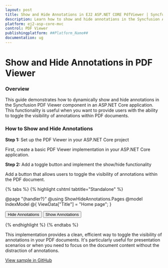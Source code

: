 ```yaml
---
layout: post  
title: Show and Hide Annotations in EJ2 ASP.NET CORE PdfViewer | Syncfusion  
description: Learn how to show and hide annotations in the Syncfusion ASP.NET CORE PDF Viewer component of Syncfusion Essential JS 2 and more.
platform: ej2-asp-core-mvc
control: PDF Viewer
publishingplatform: ##Platform_Name##
documentation: ug  
---
```


# Show and Hide Annotations in PDF Viewer

### Overview

This guide demonstrates how to dynamically show and hide annotations in the Syncfusion PDF Viewer component in an ASP.NET Core application. This functionality is useful when you want to provide users with the ability to toggle the visibility of annotations within PDF documents.

###  How to Show and Hide Annotations

**Step 1:** Set up the PDF Viewer in your ASP.NET Core project

First, create a basic PDF Viewer implementation in your ASP.NET Core application.

**Step 2:** Add a toggle button and implement the show/hide functionality

Add a button that allows users to toggle the visibility of annotations within the PDF document.

{% tabs %}
{% highlight cshtml tabtitle="Standalone" %}

@page "{handler?}"
@using ShowHideAnnotations.Pages
@model IndexModel
@{
ViewData["Title"] = "Home page";
}
<div class="text-center">
    <button id="hideBtn">Hide Annotations</button>
    <button id="unhideBtn">Show Annotations</button>
    <ejs-pdfviewer id="pdfviewer" style="height:600px" resourceUrl="https://cdn.syncfusion.com/ej2/30.1.37/dist/ej2-pdfviewer-lib" documentPath="https://cdn.syncfusion.com/content/pdf/pdf-succinctly.pdf">
</ejs-pdfviewer>
</div>
<script type="text/javascript">
    var exportObject = null;
    document.addEventListener('DOMContentLoaded', function() {
    var pdfviewer = document.getElementById('pdfviewer').ej2_instances[0];
        function HideAnnotations() {
            pdfviewer.exportAnnotationsAsObject().then(function(value) {
            exportObject = value;
        pdfviewer.deleteAnnotations();
    });
    }
    function UnHideAnnotations() {
        if (exportObject) {
        pdfviewer.importAnnotation(JSON.parse(exportObject));
        }
    }
    document.getElementById('hideBtn').addEventListener('click', HideAnnotations);
    document.getElementById('unhideBtn').addEventListener('click', UnHideAnnotations);
    });
</script>

{% endhighlight %}
{% endtabs %}

This implementation provides a clean, efficient way to toggle the visibility of annotations in your PDF documents. It's particularly useful for presentation scenarios or when you need to focus on the document content without the distraction of annotations.

[View sample in GitHub](https://github.com/SyncfusionExamples/asp-core-pdf-viewer-examples/tree/master/How%20to/ShowHideAnnotations)